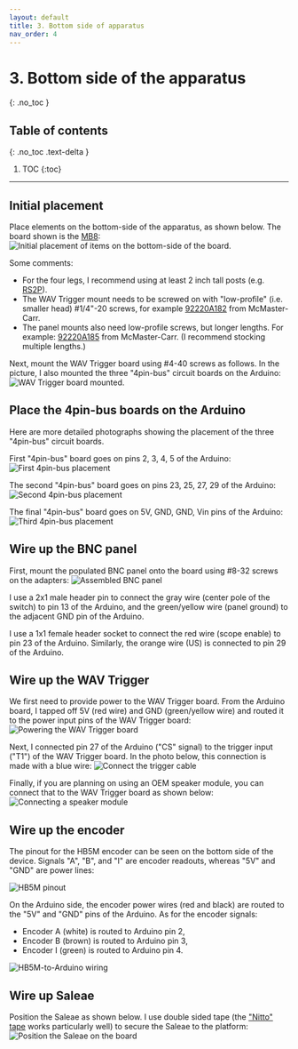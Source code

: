 ```yaml
---
layout: default
title: 3. Bottom side of apparatus
nav_order: 4
---
```


# 3. Bottom side of the apparatus
{: .no_toc }

## Table of contents
{: .no_toc .text-delta }

1. TOC
{:toc}

---

## Initial placement

Place elements on the bottom-side of the apparatus, as shown below. The board shown is the [MB8](https://www.thorlabs.com/thorproduct.cfm?partnumber=MB8):
![Initial placement of items on the bottom-side of the board](bottom_side_initial.jpg).

Some comments:
- For the four legs, I recommend using at least 2 inch tall posts (e.g. [RS2P](https://www.thorlabs.com/thorproduct.cfm?partnumber=RS2P)).
- The WAV Trigger mount needs to be screwed on with "low-profile" (i.e. smaller head) #1/4"-20 screws, for example [92220A182](https://www.mcmaster.com/92220a182) from McMaster-Carr.
- The panel mounts also need low-profile screws, but longer lengths. For example: [92220A185](https://www.mcmaster.com/92220a185) from McMaster-Carr. (I recommend stocking multiple lengths.)

Next, mount the WAV Trigger board using #4-40 screws as follows. In the picture, I also mounted the three "4pin-bus" circuit boards on the Arduino:
![WAV Trigger board mounted](bottom_with_wav.jpg).

## Place the 4pin-bus boards on the Arduino

Here are more detailed photographs showing the placement of the three "4pin-bus" circuit boards.

First "4pin-bus" board goes on pins 2, 3, 4, 5 of the Arduino:
![First 4pin-bus placement](4pin_first.jpg)

The second "4pin-bus" board goes on pins 23, 25, 27, 29 of the Arduino:
![Second 4pin-bus placement](4pin_second.jpg)

The final "4pin-bus" board goes on 5V, GND, GND, Vin pins of the Arduino:
![Third 4pin-bus placement](4pin_third.jpg)

## Wire up the BNC panel

First, mount the populated BNC panel onto the board using #8-32 screws on the adapters:
![Assembled BNC panel](bnc_panel_wiring.jpg)

I use a 2x1 male header pin to connect the gray wire (center pole of the switch) to pin 13 of the Arduino, and the green/yellow wire (panel ground) to the adjacent GND pin of the Arduino.

I use a 1x1 female header socket to connect the red wire (scope enable) to pin 23 of the Arduino. Similarly, the orange wire (US) is connected to pin 29 of the Arduino.

## Wire up the WAV Trigger

We first need to provide power to the WAV Trigger board. From the Arduino board, I tapped off 5V (red wire) and GND (green/yellow wire) and routed it to the power input pins of the WAV Trigger board:
![Powering the WAV Trigger board](wav_power.jpg)

Next, I connected pin 27 of the Arduino ("CS" signal) to the trigger input ("T1") of the WAV Trigger board. In the photo below, this connection is made with a blue wire:
![Connect the trigger cable](wav_trig.jpg)

Finally, if you are planning on using an OEM speaker module, you can connect that to the WAV Trigger board as shown below:
![Connecting a speaker module](wav_speaker.jpg)

## Wire up the encoder

The pinout for the HB5M encoder can be seen on the bottom side of the device. Signals "A", "B", and "I" are encoder readouts, whereas "5V" and "GND" are power lines:

![HB5M pinout](encoder_pinout.jpg)

On the Arduino side, the encoder power wires (red and black) are routed to the "5V" and "GND" pins of the Arduino. As for the encoder signals:
- Encoder A (white) is routed to Arduino pin 2,
- Encoder B (brown) is routed to Arduino pin 3,
- Encoder I (green) is routed to Arduino pin 4.

![HB5M-to-Arduino wiring](encoder_to_arduino.jpg)

## Wire up Saleae

Position the Saleae as shown below. I use double sided tape (the ["Nitto" tape](https://www.amazon.com/Nitto-Permacel-P-02-Double-Coated/dp/B000QC2442/) works particularly well) to secure the Saleae to the platform:
![Position the Saleae on the board](saleae_positioning.jpg)
